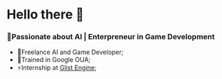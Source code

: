 # Hello there 👋

### 🌱Passionate about AI | Enterpreneur in Game Development

- 🔭Freelance AI and Game Developer;<br />
- 👯Trained in Google OUA;<br />
- ⚡Internship at [Glist Engine](https://github.com/GlistEngine/GlistEngine);<br />
